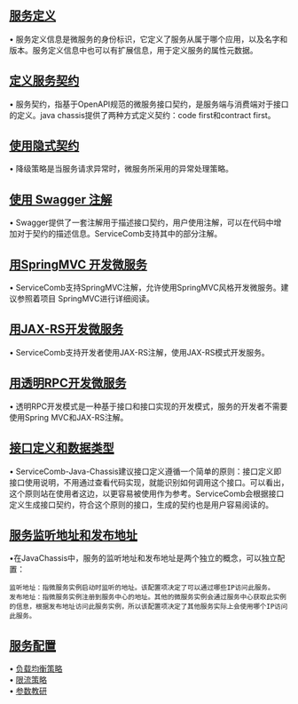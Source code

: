 ## [服务定义](/build-provider/definition/service-definition.html)
• 服务定义信息是微服务的身份标识，它定义了服务从属于哪个应用，以及名字和版本。服务定义信息中也可以有扩展信息，用于定义服务的属性元数据。
 

## [定义服务契约](/build-provider/define-contract.html) 
• 服务契约，指基于OpenAPI规范的微服务接口契约，是服务端与消费端对于接口的定义。java chassis提供了两种方式定义契约：code first和contract first。


## [使用隐式契约](/build-provider/code-first.html)  
• 降级策略是当服务请求异常时，微服务所采用的异常处理策略。


## [使用 Swagger 注解](/build-provider/swagger-annotation.html)
• Swagger提供了一套注解用于描述接口契约，用户使用注解，可以在代码中增加对于契约的描述信息。ServiceComb支持其中的部分注解。


## [用SpringMVC 开发微服务](/build-provider/springmvc.html)
• ServiceComb支持SpringMVC注解，允许使用SpringMVC风格开发微服务。建议参照着项目 SpringMVC进行详细阅读。

## [用JAX-RS开发微服务](/build-provider/jaxrs.html)
• ServiceComb支持开发者使用JAX-RS注解，使用JAX-RS模式开发服务。

## [用透明RPC开发微服务](/build-provider/transparent-rpc.html)
• 透明RPC开发模式是一种基于接口和接口实现的开发模式，服务的开发者不需要使用Spring MVC和JAX-RS注解。

## [接口定义和数据类型](/build-provider/swagger-annotation.html)
• ServiceComb-Java-Chassis建议接口定义遵循一个简单的原则：接口定义即接口使用说明，不用通过查看代码实现，就能识别如何调用这个接口。可以看出，这个原则站在使用者这边，以更容易被使用作为参考。ServiceComb会根据接口定义生成接口契约，符合这个原则的接口，生成的契约也是用户容易阅读的。

## [服务监听地址和发布地址](/build-provider/listen-address-and-publish-address.html)
•在JavaChassis中，服务的监听地址和发布地址是两个独立的概念，可以独立配置：

	监听地址：指微服务实例启动时监听的地址。该配置项决定了可以通过哪些IP访问此服务。
	发布地址：指微服务实例注册到服务中心的地址。其他的微服务实例会通过服务中心获取此实例的信息，根据发布地址访问此服务实例，所以该配置项决定了其他服务实际上会使用哪个IP访问此服务。

## [服务配置](/build-provider/service-configuration.html)

• [负载均衡策略](/build-provider/configuration/lb-strategy.html)  
• [限流策略](/build-provider/configuration/ratelimite-strategy.html)  
• [参数教研](/build-provider/configuration/parameter-validator.html)  

